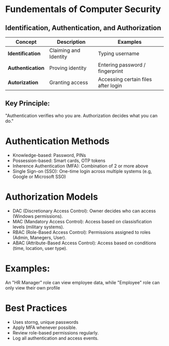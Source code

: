 # Fundementals of Computer Security
## Identification, Authentication, and Authorization

|Concept            |Description           |Examples                           |
|-------------------|----------------------|-----------------------------------|
|**Identification** | Claiming and Identity| Typing username                   |
|**Authentication** | Proving identity     |Entering password / fingerprint    |
|**Autorization**   | Granting access      |Accessing certain files after login|

## Key Principle:
"Authentication verifies who you are. Authorization decides what you can do."

# Authentication Methods
- Knowledge-based: Password, PINs
- Possession-based: Smart cards, OTP tokens
- Inherence Authentication (MFA): Combination of 2 or more above
- Single Sign-on (SSO): One-time login across multiple systems (e.g, Google or Microsoft SSO)

# Authorization Models
- DAC (Discretionary Access Control): Owner decides who can access (Windows permissions).
- MAC (Mandatory Access Control): Access based on classisfication levels (military systems).
- RBAC (Role-Based Access Control): Permissions assigned to roles (Admin, Manegers, User).
- ABAC (Attribute-Based Access Control): Access based on conditions (time, location, user type).

# Examples:
An "HR Manager" role can view employee data, while "Employee" role can only view their own profile

# Best Practices
- Uses storng, unique passwords
- Apply MFA whenever possible.
- Review role-based permissions regularly.
- Log all authentication and access events.
